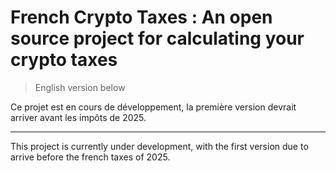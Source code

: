 # French Crypto Taxes : An open source project for calculating your crypto taxes

> English version below

Ce projet est en cours de développement, la première version devrait arriver avant les impôts de 2025. 




------------

This project is currently under development, with the first version due to arrive before the french taxes of 2025. 
